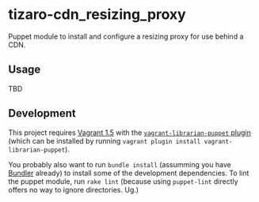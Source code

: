 tizaro-cdn_resizing_proxy
=========================

Puppet module to install and configure a resizing proxy for use behind a CDN.

Usage
-----

TBD

Development
-----------

This project requires [Vagrant
1.5](http://www.vagrantup.com/downloads.html) with the
[`vagrant-librarian-puppet`
plugin](https://github.com/mhahn/vagrant-librarian-puppet) (which can
be installed by running
`vagrant plugin install vagrant-librarian-puppet`).

You probably also want to run `bundle install` (assumming you have
[Bundler](http://bundler.io) already) to install some of the
development dependencies. To lint the puppet module, run `rake lint`
(because using `puppet-lint` directly offers no way to ignore
directories. Ug.)
